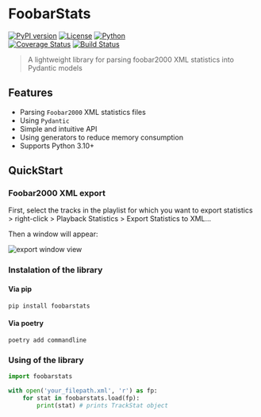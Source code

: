 # FoobarStats

[![PyPI version](https://img.shields.io/pypi/v/foobarstats)](https://pypi.org/project/foobarstats/ )
[![License](https://img.shields.io/github/license/Olezhich/FoobarStats)](https://github.com/Olezhich/FoobarStats/blob/main/LICENSE )
[![Python](https://img.shields.io/badge/python-3.10%2B-blue)](https://python.org)  
[![Coverage Status](https://coveralls.io/repos/github/Olezhich/FoobarStats/badge.svg?branch=dev)](https://coveralls.io/github/Olezhich/FoobarStats?branch=dev)
[![Build Status](https://github.com/Olezhich/FoobarStats/workflows/Run%20Tests%20on%20PR/badge.svg )](https://github.com/Olezhich/FoobarStats/actions )


> A lightweight library for parsing foobar2000 XML statistics into Pydantic models

## Features

- Parsing `Foobar2000` XML statistics files
- Using `Pydantic`
- Simple and intuitive API
- Using generators to reduce memory consumption
- Supports Python 3.10+

## QuickStart

### Foobar2000 XML export

First, select the tracks in the playlist for which you want to export statistics > right-click > Playback Statistics > Export Statistics to XML...

Then a window will appear:

![export window view](export.png)

### Instalation of the library
#### Via pip
```commandline
pip install foobarstats
```
#### Via poetry
```commandline
poetry add commandline
```
### Using of the library
```python
import foobarstats

with open('your_filepath.xml', 'r') as fp:
    for stat in foobarstats.load(fp):
        print(stat) # prints TrackStat object
```

